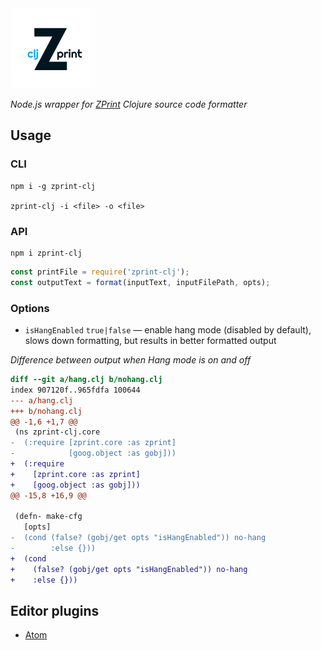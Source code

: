 <img src="logo.png" width=128 />

_Node.js wrapper for [ZPrint](https://github.com/kkinnear/zprint) Clojure source code formatter_

## Usage

### CLI

```
npm i -g zprint-clj

zprint-clj -i <file> -o <file>
```

### API

```
npm i zprint-clj
```

```js
const printFile = require('zprint-clj');
const outputText = format(inputText, inputFilePath, opts);
```

### Options

* `isHangEnabled` `true|false` — enable hang mode (disabled by default), slows down formatting, but results in better formatted output

*Difference between output when Hang mode is on and off*

```diff
diff --git a/hang.clj b/nohang.clj
index 907120f..965fdfa 100644
--- a/hang.clj
+++ b/nohang.clj
@@ -1,6 +1,7 @@
 (ns zprint-clj.core
-  (:require [zprint.core :as zprint]
-            [goog.object :as gobj]))
+  (:require
+    [zprint.core :as zprint]
+    [goog.object :as gobj]))
@@ -15,8 +16,9 @@

 (defn- make-cfg
   [opts]
-  (cond (false? (gobj/get opts "isHangEnabled")) no-hang
-        :else {}))
+  (cond
+    (false? (gobj/get opts "isHangEnabled")) no-hang
+    :else {}))
```

## Editor plugins

* [Atom](https://github.com/roman01la/zprint-atom)
